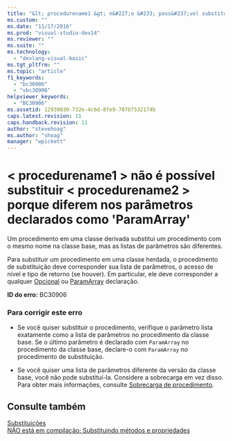 ```yaml
---
title: "&lt; procedurename1 &gt; n&#227;o &#233; poss&#237;vel substituir &lt; procedurename2 &gt; porque diferem nos par&#226;metros declarados como &#39;ParamArray&#39; | Microsoft Docs"
ms.custom: ""
ms.date: "11/17/2016"
ms.prod: "visual-studio-dev14"
ms.reviewer: ""
ms.suite: ""
ms.technology: 
  - "devlang-visual-basic"
ms.tgt_pltfrm: ""
ms.topic: "article"
f1_keywords: 
  - "bc30906"
  - "vbc30906"
helpviewer_keywords: 
  - "BC30906"
ms.assetid: 12939030-732e-4c6d-8fe9-707b7532174b
caps.latest.revision: 11
caps.handback.revision: 11
author: "stevehoag"
ms.author: "shoag"
manager: "wpickett"
---
```

# &lt; procedurename1 &gt; n&#227;o &#233; poss&#237;vel substituir &lt; procedurename2 &gt; porque diferem nos par&#226;metros declarados como &#39;ParamArray&#39;
Um procedimento em uma classe derivada substitui um procedimento com o mesmo nome na classe base, mas as listas de parâmetros são diferentes.  
  
 Para substituir um procedimento em uma classe herdada, o procedimento de substituição deve corresponder sua lista de parâmetros, o acesso de nível e tipo de retorno \(se houver\). Em particular, ele deve corresponder a qualquer [Opcional](../../visual-basic/language-reference/modifiers/optional.md) ou [ParamArray](../../visual-basic/language-reference/modifiers/paramarray.md) declaração.  
  
 **ID do erro:** BC30906  
  
### Para corrigir este erro  
  
-   Se você quiser substituir o procedimento, verifique o parâmetro lista exatamente como a lista de parâmetros no procedimento da classe base. Se o último parâmetro é declarado com `ParamArray` no procedimento da classe base, declare\-o com `ParamArray` no procedimento de substituição.  
  
-   Se você quiser uma lista de parâmetros diferente da versão da classe base, você não pode substituí\-la. Considere a sobrecarga em vez disso. Para obter mais informações, consulte [Sobrecarga de procedimento](../../visual-basic/programming-guide/language-features/procedures/procedure-overloading.md).  
  
## Consulte também  
 [Substituições](../../visual-basic/language-reference/modifiers/overrides.md)   
 [NÃO está em compilação: Substituindo métodos e propriedades](http://msdn.microsoft.com/pt-br/2167e8f5-1225-4b13-9ebd-02591ba90213)